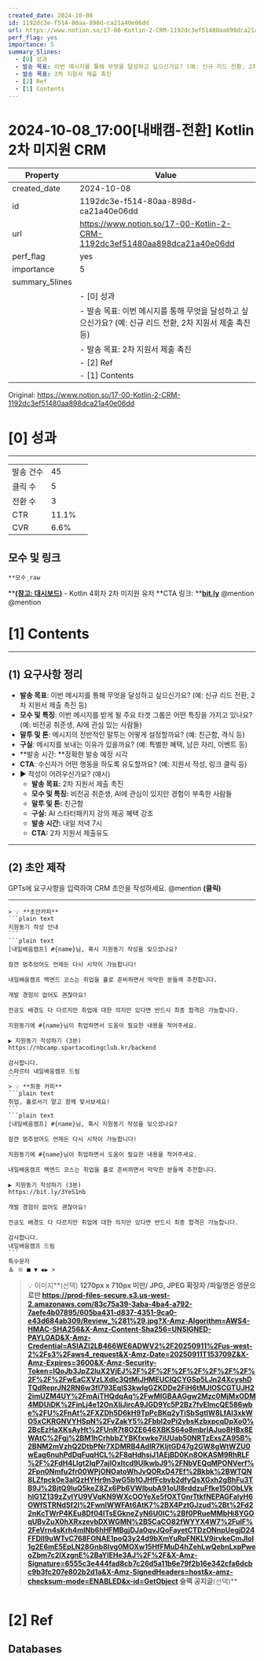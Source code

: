 ```yaml
---
created_date: 2024-10-08
id: 1192dc3e-f514-80aa-898d-ca21a40e06dd
url: https://www.notion.so/17-00-Kotlin-2-CRM-1192dc3ef51480aa898dca21a40e06dd
perf_flag: yes
importance: 5
summary_5lines:
  - [0] 성과
  - 발송 목표: 이번 메시지를 통해 무엇을 달성하고 싶으신가요? (예: 신규 리드 전환, 2차 지원서 제출 촉진 등)
  - 발송 목표: 2차 지원서 제출 촉진
  - [2] Ref
  - [1] Contents
---
```


# 2024-10-08_17:00[내배캠-전환] Kotlin 2차 미지원 CRM

| Property | Value |
| --- | --- |
| created_date | 2024-10-08 |
| id | 1192dc3e-f514-80aa-898d-ca21a40e06dd |
| url | https://www.notion.so/17-00-Kotlin-2-CRM-1192dc3ef51480aa898dca21a40e06dd |
| perf_flag | yes |
| importance | 5 |
| summary_5lines | |
|  | - [0] 성과 |
|  | - 발송 목표: 이번 메시지를 통해 무엇을 달성하고 싶으신가요? (예: 신규 리드 전환, 2차 지원서 제출 촉진 등) |
|  | - 발송 목표: 2차 지원서 제출 촉진 |
|  | - [2] Ref |
|  | - [1] Contents |

Original: https://www.notion.so/17-00-Kotlin-2-CRM-1192dc3ef51480aa898dca21a40e06dd

# [0] 성과

---
|  |  |  |
| --- | --- | --- |
| 발송 건수 | 45 |  |
| 클릭 수  | 5 |  |
| 전환 수 | 3 |  |
| CTR | 11.1% |  |
| CVR | 6.6% |  |

## 모수 및 링크
    **모수_raw 
**[**(참고: 대시보드)**](https://docs.google.com/spreadsheets/d/1dMt6l5wGOjA-87skJYZ8SHbMiefYtORfR_Ck3j2KT6Y/edit?gid=1199832783#gid=1199832783)
    - Kotlin 4회차 2차 미지원 유저
    **CTA 링크: **[**bit.ly**](http://bit.ly/)
    @mention
    @mention

# [1] Contents

---

## **(1) 요구사항 정리**
- **발송 목표**: 이번 메시지를 통해 무엇을 달성하고 싶으신가요? (예: 신규 리드 전환, 2차 지원서 제출 촉진 등)
- **모수 및 특징**: 이번 메시지를 받게 될 주요 타겟 그룹은 어떤 특징을 가지고 있나요? (예: 비전공 취준생, AI에 관심 있는 사람들)
- **말투 및 톤**: 메시지의 전반적인 말투는 어떻게 설정할까요? (예: 친근함, 격식 등)
- **구실**: 메시지를 보내는 이유가 있을까요? (예: 특별한 혜택, 남은 자리, 이벤트 등)
- **발송 시간: **정확한 발송 예정 시각
- **CTA**: 수신자가 어떤 행동을 하도록 유도할까요? (예: 지원서 작성, 링크 클릭 등)
- ▶ 작성이 어려우신가요? (예시)
  - **발송 목표:** 2차 지원서 제출 촉진
  - **모수 및 특징:** 비전공 취준생, AI에 관심이 있지만 경험이 부족한 사람들
  - **말투 및 톤:** 친근함
  - **구실:** AI 스타터패키지 강의 제공 혜택 강조
  - **발송 시간:** 내일 저녁 7시
  - **CTA:** 2차 지원서 제출유도

---

## (2) 초안 제작
GPTs에 요구사항을 입력하여 CRM 초안을 작성하세요.
@mention **(클릭)**

---
    > 💡 **초안카피**
    ```plain text
    지원동기 작성 안내
    ```
    ```plain text
    [내일배움캠프] #{name}님, 혹시 지원동기 작성을 잊으셨나요?
    
    잠깐 멈추었어도 언제든 다시 시작이 가능합니다!
    
    내일배움캠프 백엔드 코스는 취업을 홀로 준비하면서 막막한 분들께 추천합니다.
    
    개발 경험이 없어도 괜찮아요!
    
    전공도 배경도 다 다르지만 취업에 대한 의지만 있다면 반드시 최종 합격은 가능합니다. 
    
    지원동기에 #{name}님이 취업하면서 도움이 필요한 내용을 적어주세요.
    
    ▶ 지원동기 작성하기 (3분)
    https://nbcamp.spartacodingclub.kr/backend
    
    감사합니다.
    스파르타 내일배움캠프 드림
    ```
    > 💡 **최종 카피**
    ```plain text
    취업, 홀로서기 말고 함께 맞서보세요!
    ```
    ```plain text
    [내일배움캠프] #{name}님, 혹시 지원동기 작성을 잊으셨나요?
    
    잠깐 멈추었어도 언제든 다시 시작이 가능합니다!
    
    지원동기에 #{name}님이 취업하면서 도움이 필요한 내용을 적어주세요.
    
    내일배움캠프 백엔드 코스는 취업을 홀로 준비하면서 막막한 분들께 추천합니다.
    
    ▶ 지원동기 작성하기 (3분)
    https://bit.ly/3YeS1nb
    
    개발 경험이 없어도 괜찮아요!
    
    전공도 배경도 다 다르지만 취업에 대한 의지만 있다면 반드시 최종 합격은 가능합니다. 
    
    감사합니다.
    내일배움캠프 드림
    ```
    특수문자
    ＆ ※ ■ ▼ ◆▶ >
> 💡 이미지**(선택)  **1270px x 710px 미만/ JPG, JPEG 확장자 /파일명은 영문으로만
https://prod-files-secure.s3.us-west-2.amazonaws.com/83c75a39-3aba-4ba4-a792-7aefe4b07895/605ba431-d837-4351-9ca0-e43d684ab309/Review_%281%29.jpg?X-Amz-Algorithm=AWS4-HMAC-SHA256&X-Amz-Content-Sha256=UNSIGNED-PAYLOAD&X-Amz-Credential=ASIAZI2LB466WE6ADWV2%2F20250911%2Fus-west-2%2Fs3%2Faws4_request&X-Amz-Date=20250911T153709Z&X-Amz-Expires=3600&X-Amz-Security-Token=IQoJb3JpZ2luX2VjEJ%2F%2F%2F%2F%2F%2F%2F%2F%2F%2F%2FwEaCXVzLXdlc3QtMiJHMEUCIQCYGSp5LJn24XcyshDTQdReprJN2RN6w3fl793EqlS3kwIgGZKDDe2FiH6tMJlOSCGTUJH22imUZM4UY%2FmAiTHQdqAq%2FwMIGBAAGgw2Mzc0MjMxODM4MDUiDK%2FinLj4e12OnXIiJircA9JGD9Yc5P2Bz7fvEImcQE586wbe%2FU%2FnAt%2FXZDh5D6kH9TpPcBKq2yTiSbSgtIW8LfAI3xkWO5xCKRGNVYHSpN%2FvZakY5%2FbbI2oPi2vbsKzbxpcqDpXo0%2BcEzHaXKsAyHt%2FUnR7t8OZE646XBKS64o8mbrlAJuo8HBx8EWAtC%2Fgj%2BM1hCrhbbZYBKfxwke7iUUab50NRTzExsZA95B%2BNM2mVzhQ2DtbPNr7XDMRB4AdIR7KIjtGD47g2GW8gWtWZU0wEag6nuhPdDqFuqHCL%2F8qHdhsiJ1AEjBD0Kn8OKASM9RhRLF%2F%2FdH4Llgt2IqP7ajIOxltcd9UIkwbJ9%2FNbVEQqMPONVerf%2Fpn0Nmfu2fr00WPjONOatoWhJvQORxD47Ef%2Bkbk%2BWTQN8LZfpck0e3aIQzHYHr9n3wG5b1OJHfFcbvb2dfyQsXGxh2gBhFu3TB9J%2BjtQ9luQ5keZ8Zx6Pb6VWlbubA91oUI8rddzuFfke150ObLVkhlG1Z139zZvIYU9VVqKN9WXcOOYeXe5fOXTGnrTtkfNEPAGFalyH6OWfSTRNdSf2I%2FwnIWWFAt6AtK7%2BX4PztGJzud%2Bt%2Fd22nKcTWrP4KEu8Df04ITsEGkneZyN6U0IC%2Bf0PRueMMbHi8YGOqUBvZuX0hXRxzevbDXWGMN%2B5CaCO82fWYYX4W7%2FulF%2FeVrn4sKrh4mlNb6hHFMBgjDJa0qvJQoFayetCTDzONnpUegjD24FFDll9uWTvC768FONAE1poQ3y24d9bXmYuRpFNKLV9irvkeCmJIoI1g2E6mE5EpLN28Gnb8Ivg0MOXw15HfFMuD4hZehLwQebnLxpPweoZbm7c2lXzgnE%2BaYIEHe3AJ%2F%2F&X-Amz-Signature=6555c3e444fad8cb7c26d5a11b6e79f2b16e342cfa6dcbc9b3fc207e802b2d1a&X-Amz-SignedHeaders=host&x-amz-checksum-mode=ENABLED&x-id=GetObject
슬랙 공지글**(선택)**
```plain text

```

# [2] Ref

## Databases
